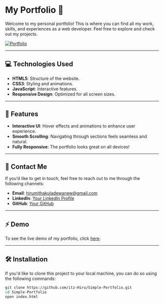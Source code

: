 # My Portfolio 🚀

Welcome to my personal portfolio! This is where you can find all my work, skills, and experiences as a web developer. Feel free to explore and check out my projects.

[![Portfolio](https://img.shields.io/badge/Portfolio-Website-blue)](https://itz-hiru-simple-portfolio.vercel.app/)

---

## 💻 Technologies Used

- **HTML5**: Structure of the website.
- **CSS3**: Styling and animations.
- **JavaScript**: Interactive features.
- **Responsive Design**: Optimized for all screen sizes.

---

## 🚀 Features

- **Interactive UI**: Hover effects and animations to enhance user experience.
- **Smooth Scrolling**: Navigating through sections feels seamless and natural.
- **Fully Responsive**: The portfolio looks great on all devices!

---

## 📧 Contact Me

If you’d like to get in touch, feel free to reach out to me through the following channels:

- **Email**: hirumithakuladewanew@gmail.com
- **LinkedIn**: [Your LinkedIn Profile](https://www.linkedin.com/in/hirumitha)
- **GitHub**: [Your GitHub](https://github.com/itz-Hiru)

---

## ⚡ Demo

To see the live demo of my portfolio, click [here](https://itz-hiru-simple-portfolio.vercel.app/).

---

## 🛠 Installation

If you'd like to clone this project to your local machine, you can do so using the following commands:

```bash
git clone https://github.com/itz-Hiru/Simple-Portfolio.git
cd Simple-Portfolio
open index.html
